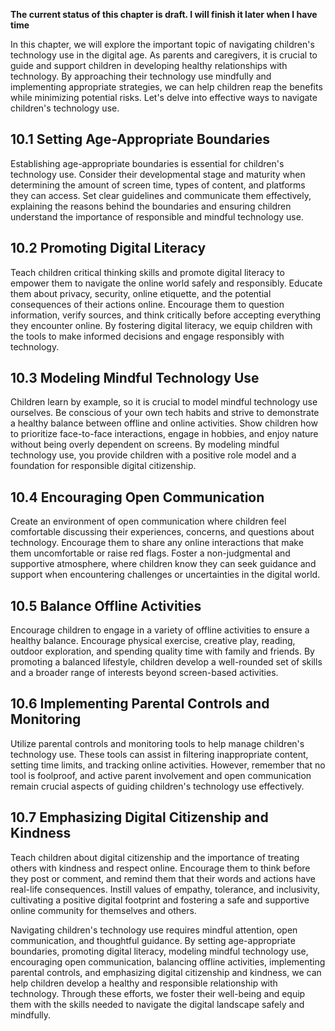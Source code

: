 **The current status of this chapter is draft. I will finish it later when I have time**

In this chapter, we will explore the important topic of navigating children's technology use in the digital age. As parents and caregivers, it is crucial to guide and support children in developing healthy relationships with technology. By approaching their technology use mindfully and implementing appropriate strategies, we can help children reap the benefits while minimizing potential risks. Let's delve into effective ways to navigate children's technology use.

10.1 Setting Age-Appropriate Boundaries
---------------------------------------

Establishing age-appropriate boundaries is essential for children's technology use. Consider their developmental stage and maturity when determining the amount of screen time, types of content, and platforms they can access. Set clear guidelines and communicate them effectively, explaining the reasons behind the boundaries and ensuring children understand the importance of responsible and mindful technology use.

10.2 Promoting Digital Literacy
-------------------------------

Teach children critical thinking skills and promote digital literacy to empower them to navigate the online world safely and responsibly. Educate them about privacy, security, online etiquette, and the potential consequences of their actions online. Encourage them to question information, verify sources, and think critically before accepting everything they encounter online. By fostering digital literacy, we equip children with the tools to make informed decisions and engage responsibly with technology.

10.3 Modeling Mindful Technology Use
------------------------------------

Children learn by example, so it is crucial to model mindful technology use ourselves. Be conscious of your own tech habits and strive to demonstrate a healthy balance between offline and online activities. Show children how to prioritize face-to-face interactions, engage in hobbies, and enjoy nature without being overly dependent on screens. By modeling mindful technology use, you provide children with a positive role model and a foundation for responsible digital citizenship.

10.4 Encouraging Open Communication
-----------------------------------

Create an environment of open communication where children feel comfortable discussing their experiences, concerns, and questions about technology. Encourage them to share any online interactions that make them uncomfortable or raise red flags. Foster a non-judgmental and supportive atmosphere, where children know they can seek guidance and support when encountering challenges or uncertainties in the digital world.

10.5 Balance Offline Activities
-------------------------------

Encourage children to engage in a variety of offline activities to ensure a healthy balance. Encourage physical exercise, creative play, reading, outdoor exploration, and spending quality time with family and friends. By promoting a balanced lifestyle, children develop a well-rounded set of skills and a broader range of interests beyond screen-based activities.

10.6 Implementing Parental Controls and Monitoring
--------------------------------------------------

Utilize parental controls and monitoring tools to help manage children's technology use. These tools can assist in filtering inappropriate content, setting time limits, and tracking online activities. However, remember that no tool is foolproof, and active parent involvement and open communication remain crucial aspects of guiding children's technology use effectively.

10.7 Emphasizing Digital Citizenship and Kindness
-------------------------------------------------

Teach children about digital citizenship and the importance of treating others with kindness and respect online. Encourage them to think before they post or comment, and remind them that their words and actions have real-life consequences. Instill values of empathy, tolerance, and inclusivity, cultivating a positive digital footprint and fostering a safe and supportive online community for themselves and others.

Navigating children's technology use requires mindful attention, open communication, and thoughtful guidance. By setting age-appropriate boundaries, promoting digital literacy, modeling mindful technology use, encouraging open communication, balancing offline activities, implementing parental controls, and emphasizing digital citizenship and kindness, we can help children develop a healthy and responsible relationship with technology. Through these efforts, we foster their well-being and equip them with the skills needed to navigate the digital landscape safely and mindfully.
